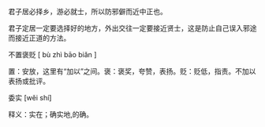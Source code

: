 

君子居必择乡，游必就士，所以防邪僻而近中正也。 

君子定居一定要选择好的地方，外出交往一定要接近贤士，这是防止自己误入邪途而接近正道的方法。 

不置褒贬 [ bù zhì bāo biǎn ]

置：安放，这里有“加以”之间。褒：褒奖，夸赞，表扬。贬：贬低，指责。不加以表扬或批评。

委实 [wěi shí]

释义：实在；确实地,的确。